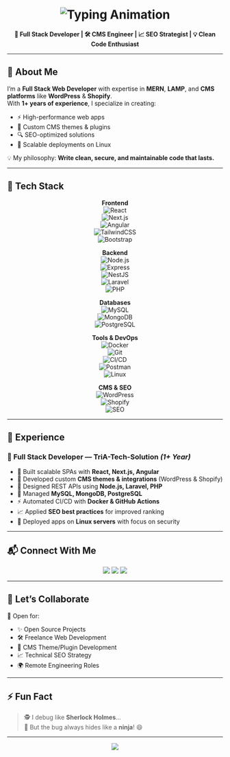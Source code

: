 <!-- Header Typing Animation -->
<h1 align="center">
  <img src="https://readme-typing-svg.herokuapp.com?font=Fira+Code&size=28&pause=1000&color=36BCF7&center=true&vCenter=true&width=600&lines=Hi%2C+I'm+Ubaid+Raza;Full+Stack+Web+Developer;MERN+%2F+LAMP+Specialist;CMS+%2F+SEO+Expert;Clean+Code+Advocate" alt="Typing Animation" />
</h1>

<p align="center">
  <b>🚀 Full Stack Developer | 🛠️ CMS Engineer | 📈 SEO Strategist | 💡 Clean Code Enthusiast</b>
</p>

---

## 🧠 About Me  

I’m a **Full Stack Web Developer** with expertise in **MERN**, **LAMP**, and **CMS platforms** like **WordPress** & **Shopify**.  
With **1+ years of experience**, I specialize in creating:  

- ⚡ High-performance web apps  
- 🎨 Custom CMS themes & plugins  
- 🔍 SEO-optimized solutions  
- 🐧 Scalable deployments on Linux  

💡 My philosophy: **Write clean, secure, and maintainable code that lasts.**

---

## 🔧 Tech Stack  

<div align="center">

**Frontend**  
![React](https://img.shields.io/badge/React-61DAFB?style=for-the-badge&logo=react&logoColor=black)  
![Next.js](https://img.shields.io/badge/Next.js-000?style=for-the-badge&logo=next.js&logoColor=white)  
![Angular](https://img.shields.io/badge/Angular-DD0031?style=for-the-badge&logo=angular&logoColor=white)  
![TailwindCSS](https://img.shields.io/badge/TailwindCSS-06B6D4?style=for-the-badge&logo=tailwindcss&logoColor=white)  
![Bootstrap](https://img.shields.io/badge/Bootstrap-7952B3?style=for-the-badge&logo=bootstrap&logoColor=white)  

**Backend**  
![Node.js](https://img.shields.io/badge/Node.js-339933?style=for-the-badge&logo=node.js&logoColor=white)  
![Express](https://img.shields.io/badge/Express-000?style=for-the-badge&logo=express&logoColor=white)  
![NestJS](https://img.shields.io/badge/NestJS-E0234E?style=for-the-badge&logo=nestjs&logoColor=white)  
![Laravel](https://img.shields.io/badge/Laravel-FF2D20?style=for-the-badge&logo=laravel&logoColor=white)  
![PHP](https://img.shields.io/badge/PHP-777BB4?style=for-the-badge&logo=php&logoColor=white)  

**Databases**  
![MySQL](https://img.shields.io/badge/MySQL-4479A1?style=for-the-badge&logo=mysql&logoColor=white)  
![MongoDB](https://img.shields.io/badge/MongoDB-47A248?style=for-the-badge&logo=mongodb&logoColor=white)  
![PostgreSQL](https://img.shields.io/badge/PostgreSQL-4169E1?style=for-the-badge&logo=postgresql&logoColor=white)  

**Tools & DevOps**  
![Docker](https://img.shields.io/badge/Docker-2496ED?style=for-the-badge&logo=docker&logoColor=white)  
![Git](https://img.shields.io/badge/Git-F05032?style=for-the-badge&logo=git&logoColor=white)  
![CI/CD](https://img.shields.io/badge/CI%2FCD-000?style=for-the-badge&logo=githubactions&logoColor=white)  
![Postman](https://img.shields.io/badge/Postman-FF6C37?style=for-the-badge&logo=postman&logoColor=white)  
![Linux](https://img.shields.io/badge/Linux-FCC624?style=for-the-badge&logo=linux&logoColor=black)  

**CMS & SEO**  
![WordPress](https://img.shields.io/badge/WordPress-21759B?style=for-the-badge&logo=wordpress&logoColor=white)  
![Shopify](https://img.shields.io/badge/Shopify-96BF48?style=for-the-badge&logo=shopify&logoColor=white)  
![SEO](https://img.shields.io/badge/SEO-4285F4?style=for-the-badge&logo=google&logoColor=white)  

</div>

---

## 💼 Experience  

### 🏢 Full Stack Developer — TriA-Tech-Solution *(1+ Year)*  
- 🚀 Built scalable SPAs with **React, Next.js, Angular**  
- 🎨 Developed custom **CMS themes & integrations** (WordPress & Shopify)  
- 🔗 Designed REST APIs using **Node.js, Laravel, PHP**  
- 💾 Managed **MySQL, MongoDB, PostgreSQL**  
- ⚡ Automated CI/CD with **Docker & GitHub Actions**  
- 📈 Applied **SEO best practices** for improved ranking  
- 🐧 Deployed apps on **Linux servers** with focus on security  

---

## 📬 Connect With Me  

<p align="center">
  <a href="mailto:uraza4086@gmail.com"><img src="https://img.shields.io/badge/-Gmail-D14836?style=for-the-badge&logo=gmail&logoColor=white"></a>
  <a href="https://github.com/Ubaid242"><img src="https://img.shields.io/badge/-GitHub-181717?style=for-the-badge&logo=github&logoColor=white"></a>
  <a href="https://www.linkedin.com/in/ubaid-raza-41a238323/"><img src="https://img.shields.io/badge/-LinkedIn-0A66C2?style=for-the-badge&logo=linkedin&logoColor=white"></a>
</p>

---

## 🤝 Let’s Collaborate  

💬 Open for:  
- ✨ Open Source Projects  
- 🛠️ Freelance Web Development  
- 🧩 CMS Theme/Plugin Development  
- 📈 Technical SEO Strategy  
- 🌍 Remote Engineering Roles  

---

## ⚡ Fun Fact  

> 🕵️ I debug like **Sherlock Holmes**…  
> 🐞 But the bug always hides like a **ninja**! 😄  

---

<p align="center">
  <img src="https://capsule-render.vercel.app/api?type=waving&color=gradient&height=120&section=footer"/>
</p>
